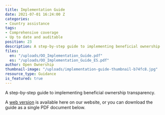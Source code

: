 ```yaml
---
title: Implementation Guide
date: 2021-07-01 16:24:00 Z
categories:
- Country assistance
tags:
- Comprehensive coverage
- Up to date and auditable
position: 23
description: A step-by-step guide to implementing beneficial ownership transparency.
files:
  en: "/uploads/OO_Implementation_Guide.pdf"
  es: "/uploads/OO_Implementation_Guide_ES.pdf"
author: Open Ownership
thumbnail-image: "/uploads/implementation-guide-thumbnail-b74fc8.jpg"
resource_type: Guidance
is_featured: true
---
```


A step-by-step guide to implementing beneficial ownership transparency.

A [web version](/guide) is available here on our website, or you can download the guide as a single PDF document below.